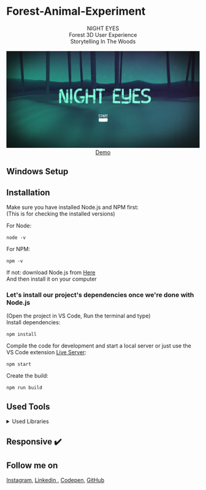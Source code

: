 # Forest-Animal-Experiment
<p align="center">
NIGHT EYES<br>
Forest 3D User Experience<br>
Storytelling In The Woods
<br>
<br>        
<a href="https://houssemlachtar.github.io/Forest-Animal-Experiment/">
        <img alt="Thumbnail" src="./src/Thumbnail.jpg" />
    </a>
<br>
<a href="https://houssemlachtar.github.io/Forest-Animal-Experiment/">
        Demo
    </a>
</p>

## Windows Setup

## Installation
Make sure you have installed Node.js and NPM first:<br>
(This is for checking the installed versions)

For Node:
```
node -v
```
For NPM:
```
npm -v
```

If not: download Node.js from [Here](https://nodejs.org/en/)<br>
And then install it on your computer 

### Let's install our project's dependencies once we're done with Node.js
(Open the project in VS Code, Run the terminal and type)<br>
Install dependencies:

```
npm install
```

Compile the code for development and start a local server or just use the VS Code extension [Live Server](https://marketplace.visualstudio.com/items?itemName=ritwickdey.LiveServer):

```
npm start
```

Create the build:

```
npm run build
```


## Used Tools

<details>
  <summary>Used Libraries</summary>
  

1. [ThreeJS](https://threejs.org)

</details>


## Responsive ✔️


## Follow me on

[Instagram](https://www.instagram.com/houssem_lachtar/), [Linkedin ](https://www.linkedin.com/in/houssem-lachtar/), [Codepen](https://codepen.io/houssem-lachtar), [GitHub](https://github.com/houssemlachtar)






